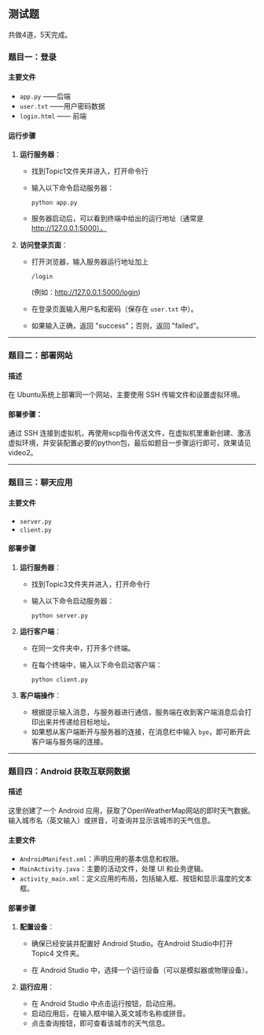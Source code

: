 ## 测试题 

共做4道，5天完成。

### 题目一：登录

#### 主要文件

- `app.py`  ——后端
- `user.txt` ——用户密码数据
- `login.html` —— 前端

#### 运行步骤

1. **运行服务器**：

   - 找到Topic1文件夹并进入，打开命令行

   - 输入以下命令启动服务器：

     ```
     python app.py
     ```

   - 服务器启动后，可以看到终端中给出的运行地址（通常是 http://127.0.0.1:5000）。

2. **访问登录页面**：

   - 打开浏览器，输入服务器运行地址加上 

     ```
     /login
     ```

     (例如：http://127.0.0.1:5000/login)

   - 在登录页面输入用户名和密码（保存在 `user.txt` 中）。

   - 如果输入正确，返回 "success"；否则，返回 "failed"。

------



### 题目二：部署网站

#### 描述

在 Ubuntu系统上部署同一个网站，主要使用 SSH 传输文件和设置虚拟环境。

#### 部署步骤：

通过 SSH 连接到虚拟机，再使用scp指令传送文件，在虚拟机里重新创建、激活虚拟环境，并安装配置必要的python包，最后如题目一步骤运行即可，效果请见video2。



------

### 题目三：聊天应用

#### 主要文件

- `server.py`
- `client.py`

#### 部署步骤

1. **运行服务器**：

   - 找到Topic3文件夹并进入，打开命令行

   - 输入以下命令启动服务器：

     ```
     python server.py
     ```

2. **运行客户端**：

   - 在同一文件夹中，打开多个终端。

   - 在每个终端中，输入以下命令启动客户端：

     ```
     python client.py
     ```

3. **客户端操作**：

   - 根据提示输入消息，与服务器进行通信，服务端在收到客户端消息后会打印出来并传递给目标地址。
   - 如果想从客户端断开与服务器的连接，在消息栏中输入 `bye`，即可断开此客户端与服务端的连接。





------

### 题目四：Android 获取互联网数据

#### 描述

这里创建了一个 Android 应用，获取了OpenWeatherMap网站的即时天气数据。输入城市名（英文输入）或拼音，可查询并显示该城市的天气信息。

#### 主要文件

- `AndroidManifest.xml`：声明应用的基本信息和权限。
- `MainActivity.java`：主要的活动文件，处理 UI 和业务逻辑。
- `activity_main.xml`：定义应用的布局，包括输入框、按钮和显示温度的文本框。

#### 部署步骤

1. **配置设备**：

   - 确保已经安装并配置好 Android Studio。在Android Studio中打开  Topic4 文件夹。

   - 在 Android Studio 中，选择一个运行设备（可以是模拟器或物理设备）。

2. **运行应用**：

   - 在 Android Studio 中点击运行按钮，启动应用。
   - 启动应用后，在输入框中输入英文城市名称或拼音。
   - 点击查询按钮，即可查看该城市的天气信息。

   